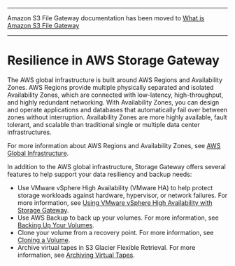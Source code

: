 --------

Amazon S3 File Gateway documentation has been moved to [What is Amazon S3 File Gateway](https://docs.aws.amazon.com/filegateway/latest/files3/WhatIsStorageGateway.html)

--------

# Resilience in AWS Storage Gateway<a name="disaster-recovery-resiliency"></a>

The AWS global infrastructure is built around AWS Regions and Availability Zones\. AWS Regions provide multiple physically separated and isolated Availability Zones, which are connected with low\-latency, high\-throughput, and highly redundant networking\. With Availability Zones, you can design and operate applications and databases that automatically fail over between zones without interruption\. Availability Zones are more highly available, fault tolerant, and scalable than traditional single or multiple data center infrastructures\. 

For more information about AWS Regions and Availability Zones, see [AWS Global Infrastructure](http://aws.amazon.com/about-aws/global-infrastructure/)\.

In addition to the AWS global infrastructure, Storage Gateway offers several features to help support your data resiliency and backup needs:
+ Use VMware vSphere High Availability \(VMware HA\) to help protect storage workloads against hardware, hypervisor, or network failures\. For more information, see [Using VMware vSphere High Availability with Storage Gateway](Performance.md#vmware-ha)\.
+ Use AWS Backup to back up your volumes\. For more information, see [Backing Up Your Volumes](backing-up-volumes.md)\.
+ Clone your volume from a recovery point\. For more information, see [Cloning a Volume](managing-volumes.md#clone-volume)\.
+ Archive virtual tapes in S3 Glacier Flexible Retrieval\. For more information, see [Archiving Virtual Tapes](managing-gateway-vtl.md#archiving-tapes-vtl)\.